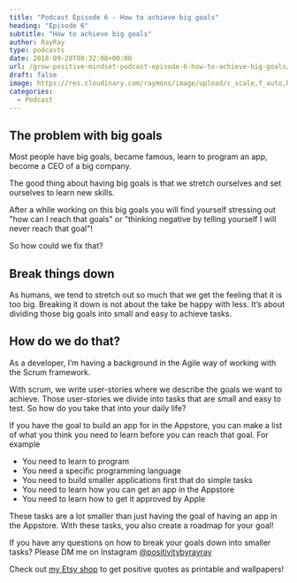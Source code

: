 ```yaml
---
title: "Podcast Episode 6 - How to achieve big goals"
heading: "Episode 6"
subtitle: "How to achieve big goals"
author: RayRay
type: podcasts
date: 2018-09-28T08:32:08+00:00
url: /grow-positive-mindset-podcast-episode-6-how-to-achieve-big-goals/
draft: false
image: https://res.cloudinary.com/raymons/image/upload/c_scale,f_auto,h_1400,q_74,w_1400/v1538164339/byrayray/How_to_achieve_big_goals.jpg
categories:
  - Podcast
---
```


<div class="progressive-iframe" data-src="https://anchor.fm/growpositivemindset/embed/episodes/6---How-to-achieve-big-goals-e2ac6q"></div>

## The problem with big goals
Most people have big goals, became famous, learn to program an app, become a CEO of a big company.

The good thing about having big goals is that we stretch ourselves and set ourselves to learn new skills.

After a while working on this big goals you will find yourself stressing out "how can I reach that goals" or "thinking negative by telling yourself I will never reach that goal"!

So how could we fix that?

## Break things down
As humans, we tend to stretch out so much that we get the feeling that it is too big. Breaking it down is not about the take be happy with less. It’s about dividing those big goals into small and easy to achieve tasks.

## How do we do that?

As a developer, I’m having a background in the Agile way of working with the Scrum framework.

With scrum, we write user-stories where we describe the goals we want to achieve. Those user-stories we divide into tasks that are small and easy to test. So how do you take that into your daily life?

If you have the goal to build an app for in the Appstore, you can make a list of what you think you need to learn before you can reach that goal. For example

- You need to learn to program
- You need a specific programming language
- You need to build smaller applications first that do simple tasks
- You need to learn how you can get an app in the Appstore
- You need to learn how to get it approved by Apple

These tasks are a lot smaller than just having the goal of having an app in the Appstore. With these tasks, you also create a roadmap for your goal!

If you have any questions on how to break your goals down into smaller tasks? Please DM me on Instagram [@positivitybyrayray](https://instagram.com/positivitybyrayray)

Check out [my Etsy shop](https://www.etsy.com/shop/PositivityByRayRay) to get positive quotes as printable and wallpapers!

